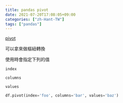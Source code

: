 ```yaml
---
title: pandas pivot
date: 2021-07-20T17:08:05+09:00
categories: ["zh-Hant-TW"]
tags: ["pandas"]
---
```

[pivot](https://pandas.pydata.org/docs/reference/api/pandas.DataFrame.pivot.html)

可以拿來做樞紐轉換

使用時會指定下列的值

`index`

`columns`

`values`

```python
df.pivot(index='foo', columns='bar', values='baz')
```
